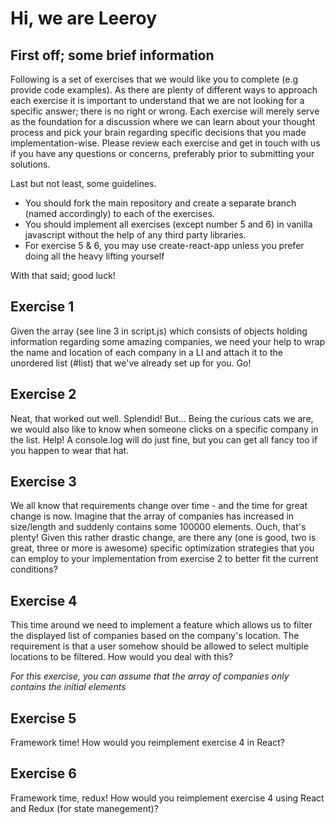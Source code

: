 # Hi, we are Leeroy

## First off; some brief information

Following is a set of exercises that we would like you to complete (e.g provide code examples). As there are plenty of different ways to approach each exercise it is important to understand that we are not looking for a specific answer; there is no right or wrong. Each exercise will merely serve as the foundation for a discussion where we can learn about your thought process and pick your brain regarding specific decisions that you made implementation-wise. Please review each exercise and get in touch with us if you have any questions or concerns, preferably prior to submitting your solutions.

Last but not least, some guidelines.

- You should fork the main repository and create a separate branch (named accordingly) to each of the exercises.
- You should implement all exercises (except number 5 and 6) in vanilla javascript without the help of any third party libraries.
- For exercise 5 & 6, you may use create-react-app unless you prefer doing all the heavy lifting yourself

With that said; good luck!

## Exercise 1

Given the array (see line 3 in script.js) which consists of objects holding information regarding some amazing companies, we need your help to wrap the name and location of each company in a LI and attach it to the unordered list (#list) that we've already set up for you. Go!

## Exercise 2

Neat, that worked out well. Splendid! But... Being the curious cats we are, we would also like to know when someone clicks on a specific company in the list. Help! A console.log will do just fine, but you can get all fancy too if you happen to wear that hat.

## Exercise 3

We all know that requirements change over time - and the time for great change is now. Imagine that the array of companies has increased in size/length and suddenly contains some 100000 elements. Ouch, that's plenty! Given this rather drastic change, are there any (one is good, two is great, three or more is awesome) specific optimization strategies that you can employ to your implementation from exercise 2 to better fit the current conditions?

## Exercise 4

This time around we need to implement a feature which allows us to filter the displayed list of companies based on the company's location. The requirement is that a user somehow should be allowed to select multiple locations to be filtered. How would you deal with this?

*For this exercise, you can assume that the array of companies only contains the initial elements*

## Exercise 5

Framework time! How would you reimplement exercise 4 in React?

## Exercise 6

Framework time, redux! How would you reimplement exercise 4 using React and Redux (for state manegement)?
